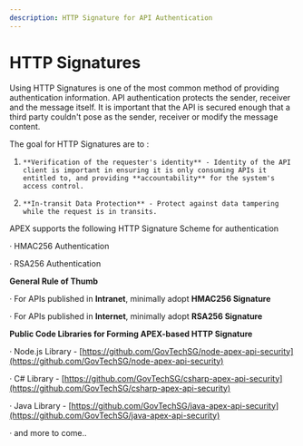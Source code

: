 ```yaml
---
description: HTTP Signature for API Authentication
---
```


# HTTP Signatures

Using HTTP Signatures is one of the most common method of providing authentication information. API authentication protects the sender, receiver and the message itself. It is important that the API is secured enough that a third party couldn't pose as the sender, receiver or modify the message content.

The goal for HTTP Signatures are to :

1.     **Verification of the requester's identity** - Identity of the API client is important in ensuring it is only consuming APIs it entitled to, and providing **accountability** for the system's access control.

2.     **In-transit Data Protection** - Protect against data tampering while the request is in transits.

APEX supports the following HTTP Signature Scheme for authentication

·         HMAC256 Authentication

·         RSA256 Authentication  

**General Rule of Thumb**

·         For APIs published in **Intranet**, minimally adopt **HMAC256 Signature**

·         For APIs published in **Internet**, minimally adopt **RSA256 Signature**

**Public Code Libraries for Forming APEX-based HTTP Signature**

·         Node.js Library - [https://github.com/GovTechSG/node-apex-api-security](https://github.com/GovTechSG/node-apex-api-security)

·         C\# Library - [https://github.com/GovTechSG/csharp-apex-api-security](https://github.com/GovTechSG/csharp-apex-api-security)

·         Java Library - [https://github.com/GovTechSG/java-apex-api-security](https://github.com/GovTechSG/java-apex-api-security)

·         and more to come..  


